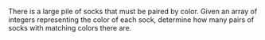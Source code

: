 There is a large pile of socks that must be paired by color. Given an array of integers representing the color of each sock, determine how many pairs of socks with matching colors there are.